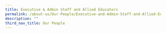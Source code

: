 ```yaml
---
title: Executive & Admin Staff and Allied Educators
permalink: /about-us/Our-People/Executive-and-Admin-Staff-and-Allied-Educators
description: ""
third_nav_title: Our People
---
```

